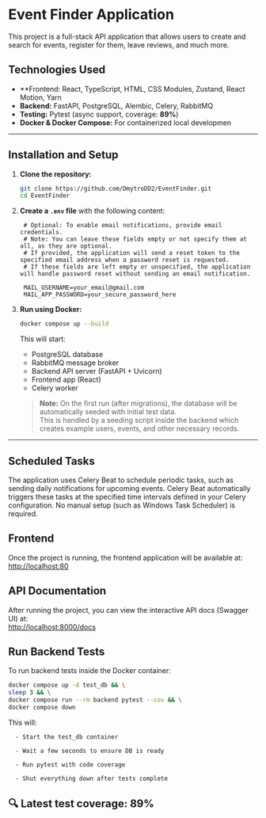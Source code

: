 # Event Finder Application

This project is a full-stack API application that allows users to create and search for events, register for them, leave reviews, and much more.

## Technologies Used

- **Frontend: React, TypeScript, HTML, CSS Modules, Zustand, React Motion, Yarn 
- **Backend:** FastAPI, PostgreSQL, Alembic, Celery, RabbitMQ  
- **Testing:** Pytest (async support, coverage: **89%**)   
- **Docker & Docker Compose:** For containerized local developmen

---

## Installation and Setup

1. **Clone the repository:**
    ```bash
    git clone https://github.com/DmytroDD2/EventFinder.git
    cd EventFinder
    ```

2. **Create a `.env` file** with the following content:

    ```env
     # Optional: To enable email notifications, provide email credentials.
     # Note: You can leave these fields empty or not specify them at all, as they are optional.
     # If provided, the application will send a reset token to the specified email address when a password reset is requested.
     # If these fields are left empty or unspecified, the application will handle password reset without sending an email notification.

     MAIL_USERNAME=your_email@gmail.com
     MAIL_APP_PASSWORD=your_secure_password_here
    ```

3. **Run using Docker:**
    ```bash
    docker compose up --build
    ```
    This will start:

     - PostgreSQL database  
     - RabbitMQ message broker  
     - Backend API server (FastAPI + Uvicorn)  
     - Frontend app (React)  
     - Celery worker  
   
   > **Note:** On the first run (after migrations), the database will be automatically seeded with initial test data.  
   > This is handled by a seeding script inside the backend which creates example users, events, and other necessary records.
---


## Scheduled Tasks

The application uses Celery Beat to schedule periodic tasks, such as sending daily notifications for upcoming events. Celery Beat automatically triggers these tasks at the specified time intervals defined in your Celery configuration. No manual setup (such as Windows Task Scheduler) is required.

## Frontend

Once the project is running, the frontend application will be available at:  
[http://localhost:80](http://localhost:3000)

## API Documentation

After running the project, you can view the interactive API docs (Swagger UI) at:  
[http://localhost:8000/docs](http://localhost:8000/docs)




## Run Backend Tests

To run backend tests inside the Docker container:
   
   ```bash
   docker compose up -d test_db && \
   sleep 3 && \
   docker compose run --rm backend pytest --cov && \
   docker compose down
   ```
   
   This will:

      - Start the test_db container
      
      - Wait a few seconds to ensure DB is ready
      
      - Run pytest with code coverage
      
      - Shut everything down after tests complete
      
   🔍 Latest test coverage: 89%
---